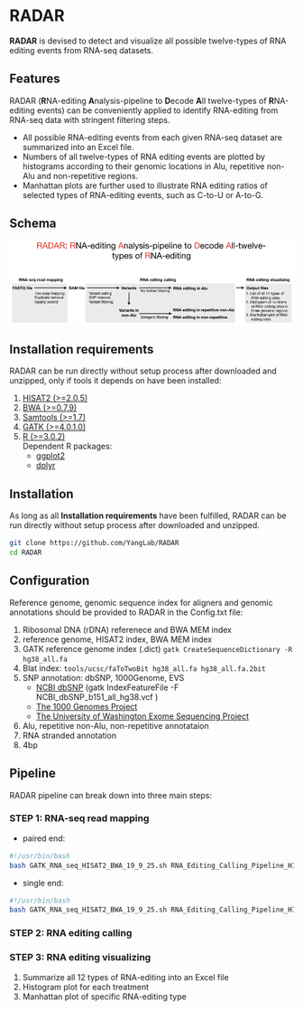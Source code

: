 # RADAR
**RADAR** is devised to detect and visualize all possible twelve-types of RNA editing events from RNA-seq datasets.
## Features
RADAR (**R**NA-editing **A**nalysis-pipeline to **D**ecode **A**ll twelve-types of **R**NA-editing events) can be conveniently applied to identify RNA-editing from RNA-seq data with stringent filtering steps.
* All possible RNA-editing events from each given RNA-seq dataset are summarized into an Excel file.
* Numbers of all twelve-types of RNA editing events are plotted by histograms according to their genomic locations in Alu, repetitive non-Alu and non-repetitive regions.
* Manhattan plots are further used to illustrate RNA editing ratios of selected types of RNA-editing events, such as C-to-U or A-to-G.

## Schema
<img src="https://github.com/xiongyichun/RADAR/blob/master/RADAR.jpg"  alt="RADAR pipeline" />

## Installation requirements
RADAR can be run directly without setup process after downloaded and unzipped, only if tools it depends on have been installed:

1. [HISAT2 (>=2.0.5)](https://ccb.jhu.edu/software/hisat2/index.shtml)
2. [BWA (>=0.7.9)](http://bio-bwa.sourceforge.net/)
3. [Samtools (>=1.7)](http://www.htslib.org/)
4. [GATK (>=4.0.1.0)](https://software.broadinstitute.org/gatk/)
5. [R (>=3.0.2)](https://www.r-project.org)<br/>
    Dependent R packages:
    * [ggplot2](https://ggplot2.tidyverse.org/index.html)
    * [dplyr](https://dplyr.tidyverse.org/index.html)
    
## Installation
As long as all **Installation requirements** have been fulfilled, RADAR can be run directly without setup process after downloaded and unzipped. 
```bash
git clone https://github.com/YangLab/RADAR
cd RADAR
```

## Configuration
Reference genome, genomic sequence index for aligners and genomic annotations should be provided to RADAR in the Config.txt file:
1. Ribosomal DNA (rDNA) referenece and BWA MEM index
2. reference genome, HISAT2 index, BWA MEM index
3. GATK reference genome index (.dict)
`gatk CreateSequenceDictionary -R hg38_all.fa`
4. Blat index: `tools/ucsc/faToTwoBit hg38_all.fa hg38_all.fa.2bit`
5. SNP annotation: dbSNP, 1000Genome, EVS
    * [NCBI dbSNP](http://www.ncbi.nlm.nih.gov/SNP/) (gatk IndexFeatureFile -F NCBI_dbSNP_b151_all_hg38.vcf )
    * [The 1000 Genomes Project](https://www.internationalgenome.org/)
    * [The University of Washington Exome Sequencing Project](http://evs.gs.washington.edu/EVS/)
6. Alu, repetitive non-Alu, non-repetitive annotataion
7. RNA stranded annotation
8. 4bp

## Pipeline

RADAR pipeline can break down into three main steps:

### STEP 1: RNA-seq read mapping

* paired end:

```bash
#!/usr/bin/bash
bash GATK_RNA_seq_HISAT2_BWA_19_9_25.sh RNA_Editing_Calling_Pipeline_HISAT2_BWA_followed_by_GATK_HaplotypeCaller -1 ${path_of_fastq1} -2 ${path_of_fastq2}  -o ${output_dir} -n ${name} -g ${ref_genome} -t ${maximum_threads}
```

* single end:
```bash
#!/usr/bin/bash
bash GATK_RNA_seq_HISAT2_BWA_19_9_25.sh RNA_Editing_Calling_Pipeline_HISAT2_BWA_followed_by_GATK_HaplotypeCaller -s ${path_of_fastq} -o ${output_dir} -n ${name} -g ${ref_genome} -t ${maximum_threads}
```

### STEP 2: RNA editing calling

### STEP 3: RNA editing visualizing
1. Summarize all 12 types of RNA-editing into an Excel file
2. Histogram plot for each treatment
3. Manhattan plot of specific RNA-editing type 
